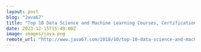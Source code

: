 ```yaml
---
layout: post
blog: "Java67"
title: "Top 10 Data Science and Machine Learning Courses, Certifications in 2024 - Best of Lot"
date: 2023-12-15T15:49:00Z
image: images/java.png
remote_url: "http://www.java67.com/2018/10/top-10-data-science-and-machine-learning-courses.html"
---
```

